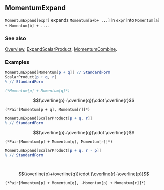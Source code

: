 ## MomentumExpand

`MomentumExpand[expr]` expands `Momentum[a+b+ ...]` in `expr` into `Momentum[a] + Momentum[b] + ...`.

### See also

[Overview](Extra/FeynCalc.md), [ExpandScalarProduct](ExpandScalarProduct.md), [MomentumCombine](MomentumCombine.md).

### Examples

```mathematica
MomentumExpand[Momentum[p + q]] // StandardForm
ScalarProduct[p + q, r]
% // StandardForm

(*Momentum[p] + Momentum[q]*)
```

$$(\overline{p}+\overline{q})\cdot \overline{r}$$

```
(*Pair[Momentum[p + q], Momentum[r]]*)
```

```mathematica
MomentumExpand[ScalarProduct[p + q, r]]
% // StandardForm
```

$$(\overline{p}+\overline{q})\cdot \overline{r}$$

```
(*Pair[Momentum[p] + Momentum[q], Momentum[r]]*)
```

```mathematica
MomentumExpand[ScalarProduct[p + q, r - p]]
% // StandardForm 
  
 

```

$$(\overline{p}+\overline{q})\cdot (\overline{r}-\overline{p})$$

```
(*Pair[Momentum[p] + Momentum[q], -Momentum[p] + Momentum[r]]*)
```
